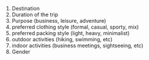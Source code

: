 1. Destination
2. Duration of the trip
3. Purpose (business, leisure, adventure)
4. preferred clothing style (formal, casual, sporty, mix)
5. preferred packing style (light, heavy, minimalist)
6. outdoor activities (hiking, swimming, etc)
7. indoor activities (business meetings, sightseeing, etc)
8. Gender
